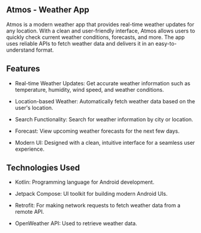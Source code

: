 Atmos - Weather App
-------------------
Atmos is a modern weather app that provides real-time weather updates for any location. With a clean and user-friendly interface, Atmos allows users to quickly check current weather conditions, forecasts, and more. The app uses reliable APIs to fetch weather data and delivers it in an easy-to-understand format.

Features
--------
- Real-time Weather Updates: Get accurate weather information such as temperature, humidity, wind speed, and weather conditions.

- Location-based Weather: Automatically fetch weather data based on the user's location.

- Search Functionality: Search for weather information by city or location.

- Forecast: View upcoming weather forecasts for the next few days.

- Modern UI: Designed with a clean, intuitive interface for a seamless user experience.

Technologies Used
-----------------
- Kotlin: Programming language for Android development.

- Jetpack Compose: UI toolkit for building modern Android UIs.

- Retrofit: For making network requests to fetch weather data from a remote API.

- OpenWeather API: Used to retrieve weather data.
